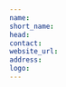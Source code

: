 ```yaml
---
name:
short_name:
head:
contact:
website_url:
address:
logo: 
---
```


[//]: # (Put the lab desctiption below)
